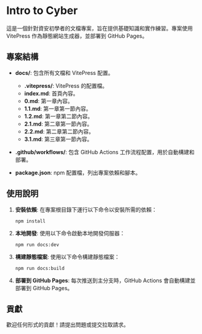 # Intro to Cyber

這是一個針對資安初學者的文檔專案，旨在提供基礎知識和實作練習。專案使用 VitePress 作為靜態網站生成器，並部署到 GitHub Pages。

## 專案結構

- **docs/**: 包含所有文檔和 VitePress 配置。
  - **.vitepress/**: VitePress 的配置檔。
  - **index.md**: 首頁內容。
  - **0.md**: 第一章內容。
  - **1.1.md**: 第一章第一節內容。
  - **1.2.md**: 第一章第二節內容。
  - **2.1.md**: 第二章第一節內容。
  - **2.2.md**: 第二章第二節內容。
  - **3.1.md**: 第三章第一節內容。

- **.github/workflows/**: 包含 GitHub Actions 工作流程配置，用於自動構建和部署。

- **package.json**: npm 配置檔，列出專案依賴和腳本。

## 使用說明

1. **安裝依賴**: 在專案根目錄下運行以下命令以安裝所需的依賴：
   ```
   npm install
   ```

2. **本地開發**: 使用以下命令啟動本地開發伺服器：
   ```
   npm run docs:dev
   ```

3. **構建靜態檔案**: 使用以下命令構建靜態檔案：
   ```
   npm run docs:build
   ```

4. **部署到 GitHub Pages**: 每次推送到主分支時，GitHub Actions 會自動構建並部署到 GitHub Pages。

## 貢獻

歡迎任何形式的貢獻！請提出問題或提交拉取請求。